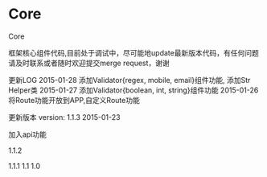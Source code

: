 # Core
Core

框架核心组件代码,目前处于调试中，尽可能地update最新版本代码，有任何问题请及时联系或者随时欢迎提交merge request，谢谢

更新LOG
2015-01-28 添加Validator{regex, mobile, email}组件功能, 添加Str Helper类
2015-01-27 添加Validator{boolean, int, string}组件功能
2015-01-26 将Route功能开放到APP,自定义Route功能

更新版本
version: 1.1.3     2015-01-23

加入api功能


1.1.2

1.1.1
1.1
1.0

